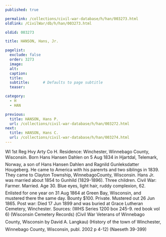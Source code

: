 ```yaml
---
published: true

permalink: /collections/civil-war-database/h/han/003273.html
oldlink: /CivilWar/db/h/han/003273.html

oldid: 003273

title: HANSON, Hans, Jr.

pagelist:
  exclude: false
  order: 3273
  image: 
  alt:
  caption:
  title:
  subtitle:      # Defaults to page subtitle
  teaser:

category: 
  - H 
  - HAN

previous:
  title: HANSON, Hans P.
  url: /collections/civil-war-database/h/han/003272.html  
next:
  title: HANSON, Hans C.
  url: /collections/civil-war-database/h/han/003274.html   
---
```

WI 1st Reg Hvy Arty Co H. Residence: Winchester, Winnebago County, Wisconsin. Born &#147;Hans Hansen Dahlen&#148; on 5 Aug 1834 in Hjartdal, Telemark, Norway, a son of Hans Hansen Dahlen and Ragnild Gunleksdatter Hougeberg. He came to America with his parenrts and two siblings in 1839. They came to Clayton Township, WinnebagoCounty, Wisconsin. Hans Jr. was married about 1854 to Gunhild (1829-1896). Three children. Civil War: Farmer. Married. Age 30. Blue eyes, light hair, ruddy complexion, 6&#146;2&#148;. Enlisted for one year on 31 Aug 1864 at Green Bay, Wisconsin, and mustered there the same day. Bounty $100. Private. Mustered out 26 Jun 1865. Post war: Died 17 Jun 1899 and was buried at Grace Lutheran Cemetery, Winchester. Sources: (WHS Series 1200 box 245-9. red book vol 6) (Wisconsin Cemetery Records&#148;) (&#147;Civil War Veterans of Winnebago County, Wisconsin&#148; by David A. Langkau) (History of the town of Winchester, Winnebago County, Wisconsin, publ. 2002 p 4-12) (Naeseth &#146;39-399)